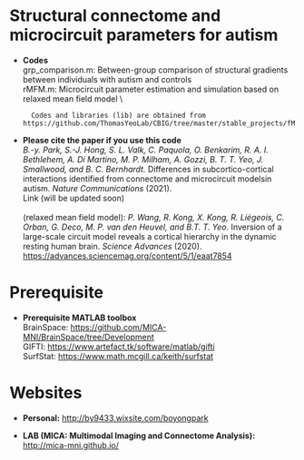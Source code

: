 # Structural connectome and microcircuit parameters for autism

* **Codes** \
grp_comparison.m: Between-group comparison of structural gradients between individuals with autism and controls \
rMFM.m: Microcircuit parameter estimation and simulation based on relaxed mean field model \

        Codes and libraries (lib) are obtained from https://github.com/ThomasYeoLab/CBIG/tree/master/stable_projects/fMRI_dynamics/Wang2018_MFMem


* **Please cite the paper if you use this code** \
*B.-y. Park, S.-J. Hong, S. L. Valk, C. Paquola, O. Benkarim, R. A. I. Bethlehem, A. Di Martino, M. P. Milham, A. Gozzi, B. T. T. Yeo, J. Smallwood,  and B. C. Bernhardt.* Differences in subcortico-cortical interactions identified from connectome and microcircuit modelsin autism. *Nature Communications* (2021). \
Link (will be updated soon) \
\
(relaxed mean field model): *P. Wang, R. Kong, X. Kong, R. Liégeois, C. Orban, G. Deco, M. P. van den Heuvel, and B.T. T. Yeo.* Inversion of a large-scale circuit model reveals a cortical hierarchy in the dynamic resting human brain. *Science Advances* (2020). \
https://advances.sciencemag.org/content/5/1/eaat7854


# Prerequisite
* **Prerequisite MATLAB toolbox** \
BrainSpace: https://github.com/MICA-MNI/BrainSpace/tree/Development \
GIFTI: https://www.artefact.tk/software/matlab/gifti \
SurfStat: https://www.math.mcgill.ca/keith/surfstat


# Websites

* **Personal:** http://by9433.wixsite.com/boyongpark 

* **LAB (MICA: Multimodal Imaging and Connectome Analysis):** http://mica-mni.github.io/
